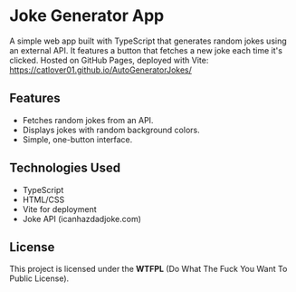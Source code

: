 # Joke Generator App

A simple web app built with TypeScript that generates random jokes using an external API. It features a button that fetches a new joke each time it's clicked. Hosted on GitHub Pages, deployed with Vite: <https://catlover01.github.io/AutoGeneratorJokes/>

## Features
- Fetches random jokes from an API.
- Displays jokes with random background colors.
- Simple, one-button interface.

## Technologies Used
- TypeScript
- HTML/CSS
- Vite for deployment
- Joke API (icanhazdadjoke.com)

## License
This project is licensed under the **WTFPL** (Do What The Fuck You Want To Public License).
